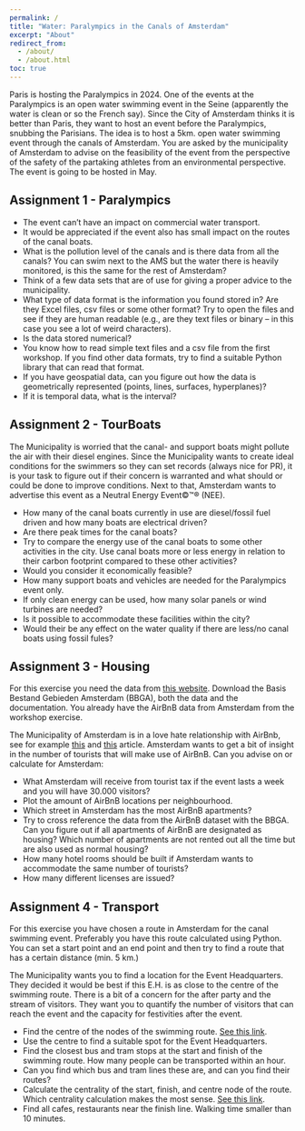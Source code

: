 ```yaml
---
permalink: /
title: "Water: Paralympics in the Canals of Amsterdam"
excerpt: "About"
redirect_from: 
  - /about/
  - /about.html
toc: true
---
```


Paris is hosting the Paralympics in 2024. One of the events at the Paralympics is an open water swimming event in the Seine (apparently the water is clean or so the French say). Since the City of Amsterdam thinks it is better than Paris, they want to host an event before the Paralympics, snubbing the Parisians. The idea is to host a 5km. open water swimming event through the canals of Amsterdam. You are asked by the municipality of Amsterdam to advise on the feasibility of the event from the perspective of the safety of the partaking athletes from an environmental perspective. The event is going to be hosted in May.

Assignment 1 - Paralympics
------
* The event can’t have an impact on commercial water transport.
* It would be appreciated if the event also has small impact on the routes of the canal boats.
* What is the pollution level of the canals and is there data from all the canals? You can swim next to the AMS but the water there is heavily monitored, is this the same for the rest of Amsterdam?
* Think of a few data sets that are of use for giving a proper advice to the municipality.
* What type of data format is the information you found stored in? Are they Excel files, csv files or some other format? Try to open the files and see if they are human readable (e.g., are they text files or binary – in this case you see a lot of weird characters).
* Is the data stored numerical?
* You know how to read simple text files and a csv file from the first workshop. If you find other data formats, try to find a suitable Python library that can read that format.
* If you have geospatial data, can you figure out how the data is geometrically represented (points, lines, surfaces, hyperplanes)?
* If it is temporal data, what is the interval?

Assignment 2 - TourBoats
------
The Municipality is worried that the canal- and support boats might pollute the air with their diesel engines. Since the Municipality wants to create ideal conditions for the swimmers so they can set records (always nice for PR), it is your task to figure out if their concern is warranted and what should or could be done to improve conditions. Next to that, Amsterdam 
wants to advertise this event as a Neutral Energy Event©™® (NEE).

* How many of the canal boats currently in use are diesel/fossil fuel driven and how many boats are electrical driven?
* Are there peak times for the canal boats? 
* Try to compare the energy use of the canal boats to some other activities in the city. Use canal boats more or less energy in relation to their carbon footprint compared to these other activities?
* Would you consider it economically feasible?
* How many support boats and vehicles are needed for the Paralympics event only.
* If only clean energy can be used, how many solar panels or wind turbines are needed?
* Is it possible to accommodate these facilities within the city?
* Would their be any effect on the water quality if there are less/no canal boats using fossil fules?

Assignment 3 - Housing
------
For this exercise you need the data from [this website](https://data.amsterdam.nl/datasets/rl6-35tFAw2Ljw/basisbestand-gebieden-amsterdam-bbga/). Download the Basis Bestand Gebieden Amsterdam (BBGA), both the data and the documentation. You already have the AirBnB data from Amsterdam from the workshop exercise.

The Municipality of Amsterdam is in a love hate relationship with AirBnb, see for example [this](https://thenextweb.com/news/four-months-after-its-hunt-for-illegal-hotels-amsterdam-lightens-restrictions-on-airbnb-rentals) and [this](https://www.theguardian.com/travel/2020/sep/14/airbnb-appeals-to-dutch-high-court-retain-double-fees) article. Amsterdam wants to get a bit of insight in the number of tourists that will make use of AirBnB. Can you advise on or calculate for Amsterdam:

* What Amsterdam will receive from tourist tax if the event lasts a week and you will have 30.000 visitors?
* Plot the amount of AirBnB locations per neighbourhood.
* Which street in Amsterdam has the most AirBnB apartments?
* Try to cross reference the data from the AirBnB dataset with the BBGA. Can you figure out if all apartments of AirBnB are designated as housing? Which number of apartments are not rented out all the time but are also used as normal housing?
* How many hotel rooms should be built if Amsterdam wants to accommodate the same number of tourists?
* How many different licenses are issued?

Assignment 4 - Transport
------
For this exercise you have chosen a route in Amsterdam for the canal swimming event. Preferably you have this route calculated using Python. You can set a start point and an end point and then try to find a route that has a certain distance (min. 5 km.)

The Municipality wants you to find a location for the Event Headquarters. They decided it would be best if this E.H. is as close to the centre of the swimming route. There is a bit of a concern for the after party and the stream of visitors. They want you to quantify the number of visitors that can reach the event and the capacity for festivities after the event.

* Find the centre of the nodes of the swimming route. [See this link](https://stackoverflow.com/questions/46238813/osmnx-get-coordinates-of-nodes-using-osm-id).
* Use the centre to find a suitable spot for the Event Headquarters.
* Find the closest bus and tram stops at the start and finish of the swimming route. How many people can be transported within an hour.
* Can you find which bus and tram lines these are, and can you find their routes?
* Calculate the centrality of the start, finish, and centre node of the route. Which centrality calculation makes the most sense. [See this link](https://networkx.org/documentation/stable/reference/algorithms/centrality.html).
* Find all cafes, restaurants near the finish line. Walking time smaller than 10 minutes.
